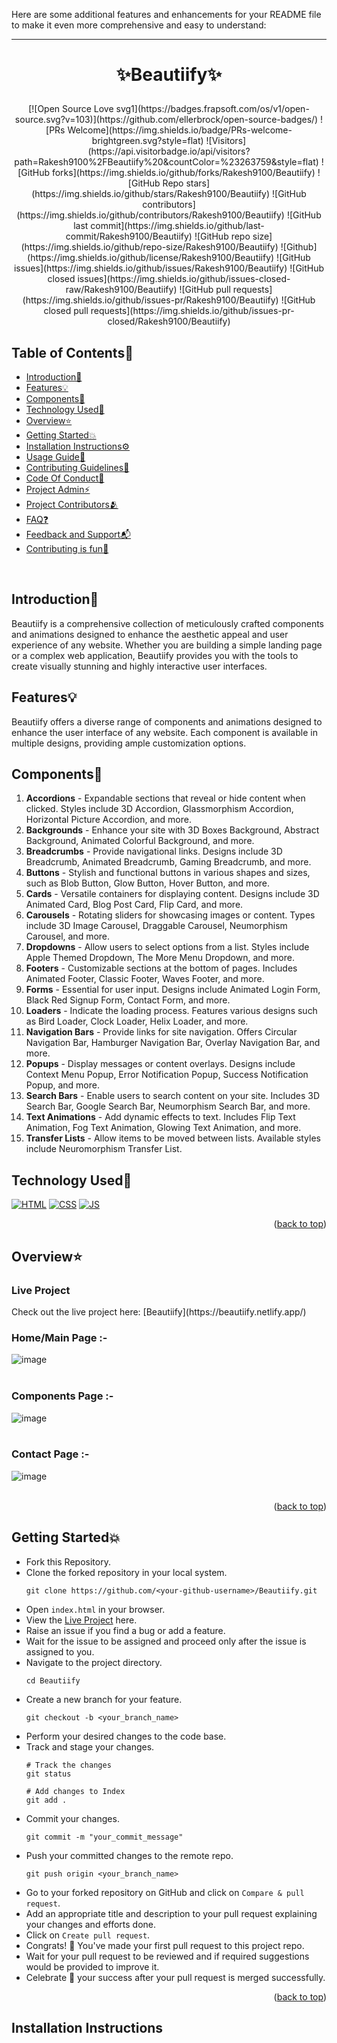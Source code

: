 Here are some additional features and enhancements for your README file to make it even more comprehensive and easy to understand:

---

# <p align="center">✨Beautiify✨</p>

<!-------------------------------------------------------------------------------------------------------------------------------------->

<div align="center">
  <p>
    [![Open Source Love svg1](https://badges.frapsoft.com/os/v1/open-source.svg?v=103)](https://github.com/ellerbrock/open-source-badges/)
    ![PRs Welcome](https://img.shields.io/badge/PRs-welcome-brightgreen.svg?style=flat)
    ![Visitors](https://api.visitorbadge.io/api/visitors?path=Rakesh9100%2FBeautiify%20&countColor=%23263759&style=flat)
    ![GitHub forks](https://img.shields.io/github/forks/Rakesh9100/Beautiify)
    ![GitHub Repo stars](https://img.shields.io/github/stars/Rakesh9100/Beautiify)
    ![GitHub contributors](https://img.shields.io/github/contributors/Rakesh9100/Beautiify)
    ![GitHub last commit](https://img.shields.io/github/last-commit/Rakesh9100/Beautiify)
    ![GitHub repo size](https://img.shields.io/github/repo-size/Rakesh9100/Beautiify)
    ![Github](https://img.shields.io/github/license/Rakesh9100/Beautiify)
    ![GitHub issues](https://img.shields.io/github/issues/Rakesh9100/Beautiify)
    ![GitHub closed issues](https://img.shields.io/github/issues-closed-raw/Rakesh9100/Beautiify)
    ![GitHub pull requests](https://img.shields.io/github/issues-pr/Rakesh9100/Beautiify)
    ![GitHub closed pull requests](https://img.shields.io/github/issues-pr-closed/Rakesh9100/Beautiify)
  </p>
</div>

<!-------------------------------------------------------------------------------------------------------------------------------------->

<div id="top"></div>

<h2>Table of Contents🧾</h2>

- [Introduction📌](#introduction)
- [Features💡](#features)
- [Components🎨](#components)
- [Technology Used🚀](#technology-used)
- [Overview⭐](#overview)
- [Getting Started💥](#getting-started)
- [Installation Instructions⚙️](#installation-instructions)
- [Usage Guide📘](#usage-guide)
- [Contributing Guidelines📑](#contributing-guidelines)
- [Code Of Conduct📑](#code-of-conduct)
- [Project Admin⚡](#project-admin)
- [Project Contributors🫂](#project-contributors)
- [FAQ❓](#faq)
- [Feedback and Support📬](#feedback-and-support)
- [Contributing is fun🧡](#contributing-is-fun)
<br>

<!-------------------------------------------------------------------------------------------------------------------------------------->

<h2 id="introduction">Introduction📌</h2>

Beautiify is a comprehensive collection of meticulously crafted components and animations designed to enhance the aesthetic appeal and user experience of any website. Whether you are building a simple landing page or a complex web application, Beautiify provides you with the tools to create visually stunning and highly interactive user interfaces.

<!-------------------------------------------------------------------------------------------------------------------------------------->

<h2 id="features">Features💡</h2>
Beautiify offers a diverse range of components and animations designed to enhance the user interface of any website. Each component is available in multiple designs, providing ample customization options.

<!-------------------------------------------------------------------------------------------------------------------------------------->

<h2 id="components">Components🎨</h2>

1. **Accordions** - Expandable sections that reveal or hide content when clicked. Styles include 3D Accordion, Glassmorphism Accordion, Horizontal Picture Accordion, and more.
2. **Backgrounds** - Enhance your site with 3D Boxes Background, Abstract Background, Animated Colorful Background, and more.
3. **Breadcrumbs** - Provide navigational links. Designs include 3D Breadcrumb, Animated Breadcrumb, Gaming Breadcrumb, and more.
4. **Buttons** - Stylish and functional buttons in various shapes and sizes, such as Blob Button, Glow Button, Hover Button, and more.
5. **Cards** - Versatile containers for displaying content. Designs include 3D Animated Card, Blog Post Card, Flip Card, and more.
6. **Carousels** - Rotating sliders for showcasing images or content. Types include 3D Image Carousel, Draggable Carousel, Neumorphism Carousel, and more.
7. **Dropdowns** - Allow users to select options from a list. Styles include Apple Themed Dropdown, The More Menu Dropdown, and more.
8. **Footers** - Customizable sections at the bottom of pages. Includes Animated Footer, Classic Footer, Waves Footer, and more.
9. **Forms** - Essential for user input. Designs include Animated Login Form, Black Red Signup Form, Contact Form, and more.
10. **Loaders** - Indicate the loading process. Features various designs such as Bird Loader, Clock Loader, Helix Loader, and more.
11. **Navigation Bars** - Provide links for site navigation. Offers Circular Navigation Bar, Hamburger Navigation Bar, Overlay Navigation Bar, and more.
12. **Popups** - Display messages or content overlays. Designs include Context Menu Popup, Error Notification Popup, Success Notification Popup, and more.
13. **Search Bars** - Enable users to search content on your site. Includes 3D Search Bar, Google Search Bar, Neumorphism Search Bar, and more.
14. **Text Animations** - Add dynamic effects to text. Includes Flip Text Animation, Fog Text Animation, Glowing Text Animation, and more.
15. **Transfer Lists** - Allow items to be moved between lists. Available styles include Neuromorphism Transfer List.

<!-------------------------------------------------------------------------------------------------------------------------------------->

<h2 id="technology-used">Technology Used🚀</h2>

<p>
  <a href="https://www.w3schools.com/html/"> <img src="https://img.icons8.com/color/70/000000/html-5--v1.png" alt="HTML" /></a>
  <a href="https://www.w3schools.com/css/"> <img src="https://img.icons8.com/color/70/000000/css3.png" alt="CSS" /></a>
  <a href="https://www.w3schools.com/js/"><img src="https://img.icons8.com/color/70/000000/javascript--v1.png" alt="JS" /></a>
</p>
<p align="right">(<a href="#top">back to top</a>)</p>

<!-------------------------------------------------------------------------------------------------------------------------------------->

<h2 id="overview">Overview⭐</h2>

<h3>Live Project</h3>
<p>Check out the live project here: [Beautiify](https://beautiify.netlify.app/)</p>

<h3>Home/Main Page :-</h3>

![image](https://github.com/Rakesh9100/Beautiify/assets/73993775/f07fd337-8503-47e2-807e-b33c9355dd3b)<br><br>
<h3>Components Page :-</h3>

![image](https://github.com/Rakesh9100/Beautiify/assets/73993775/70a1a164-626b-47c3-b344-353516ee5910)<br><br>
<h3>Contact Page :-</h3>

![image](https://github.com/Rakesh9100/Beautiify/assets/73993775/a8b66b02-633e-44bb-8c3d-0bd48e0be5d5)
<br><br>
<p align="right">(<a href="#top">back to top</a>)</p>

<!-------------------------------------------------------------------------------------------------------------------------------------->

<h2 id="getting-started">Getting Started💥</h2>

- Fork this Repository.
- Clone the forked repository in your local system.
  ```
  git clone https://github.com/<your-github-username>/Beautiify.git
  ```
- Open `index.html` in your browser.
- View the [Live Project](https://beautiify.netlify.app/) here.
- Raise an issue if you find a bug or add a feature.
- Wait for the issue to be assigned and proceed only after the issue is assigned to you.
- Navigate to the project directory.
  ```
  cd Beautiify
  ```
- Create a new branch for your feature.
  ```
  git checkout -b <your_branch_name>
  ```
- Perform your desired changes to the code base.
- Track and stage your changes.
  ```
  # Track the changes
  git status

  # Add changes to Index
  git add .
  ```
- Commit your changes.
  ```
  git commit -m "your_commit_message"
  ```
- Push your committed changes to the remote repo.
  ```
  git push origin <your_branch_name>
  ```
- Go to your forked repository on GitHub and click on `Compare & pull request`.
- Add an appropriate title and description to your pull request explaining your changes and efforts done.
- Click on `Create pull request`.
- Congrats! 🥳 You've made your first pull request to this project repo.
- Wait for your pull request to be reviewed and if required suggestions would be provided to improve it.
- Celebrate 🥳 your success after your pull request is merged successfully.
<p align="right">(<a href="#top">back to top</a>)</p>

<!-------------------------------------------------------------------------------------------------------------------------------------->

<h2 id="installation-instructions">Installation Instructions
